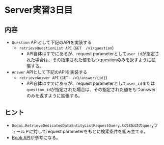 # Server実習3日目

## 内容

* `Question` APIとして下記のAPIを実装する
  * `retrieveQuestionList API` (`GET  /v1/question`)
    * API自体はすでにあるが、request parameterとして`user_id`が指定された場合は、その指定された値をもつquestionのみを返すように拡張する。
* `Answer` APIとして下記のAPIを実装する
  * `retrieveAnswer API`     (`GET  /v1/answer/{id}`)
    * API自体はすでにあるが、request parameterとして`user_id`または`question_id`が指定された場合は、その指定された値をもつanswerのみを返すように拡張する。

## ヒント

* `Dodai.RetrieveDedicatedDataEntityListRequestQuery.t`のstuctの`query`フィールドに対してrequest parameterをもとに検索条件を組み立てる。
* [Book API](../../web/controller/book/index.ex)が参考になる。
